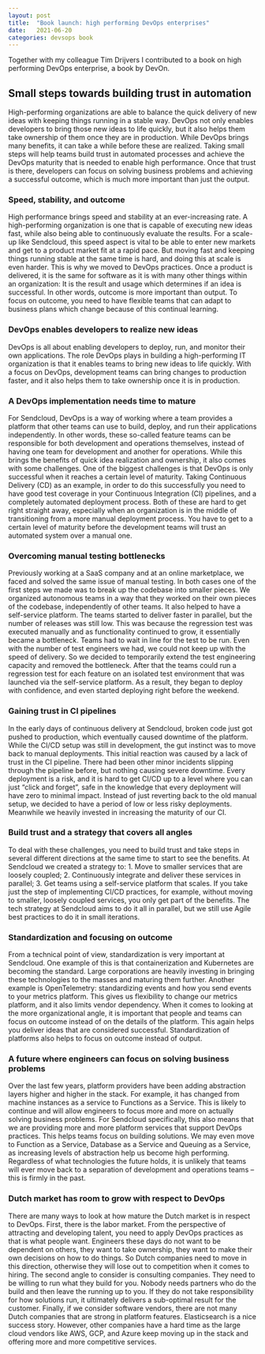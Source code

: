 ```yaml
---
layout: post
title:  "Book launch: high performing DevOps enterprises"
date:   2021-06-20
categories: devsops book 
---
```


Together with my colleague Tim Drijvers I contributed to a book on high performing DevOps enterprise, a book by DevOn.

<h2>Small steps towards building trust in automation</h2>

High-performing organizations are able to balance the quick delivery of new ideas with keeping things running in a stable way. DevOps not only enables developers to bring those new ideas to life quickly, but it also helps them take ownership of them once they are in production. While DevOps brings many benefits, it can take a while before these are realized. Taking small steps will help teams build trust in automated processes and achieve the DevOps maturity that is needed to enable high performance. Once that trust is there, developers can focus on solving business problems and achieving a successful outcome, which is much more important than just the output.

<h3>Speed, stability, and outcome</h3>

High performance brings speed and stability at an ever-increasing rate. A high-performing organization is one that is capable of executing new ideas fast, while also being able to continuously evaluate the results. For a scale-up like Sendcloud, this speed aspect is vital to be able to enter new markets and get to a product market fit at a rapid pace. But moving fast and keeping things running stable at the same time is hard, and doing this at scale is even harder. This is why we moved to DevOps practices.
Once a product is delivered, it is the same for software as it is with many other things within an organization: It is the result and usage which determines if an idea is successful. In other words, outcome is more important than output. To focus on outcome, you need to have flexible teams that can adapt to business plans which change because of this continual learning.

<h3>DevOps enables developers to realize new ideas</h3>
DevOps is all about enabling developers to deploy, run, and monitor their own applications. The role DevOps plays in building a high-performing IT organization is that it enables teams to bring new ideas to life quickly. With a focus on DevOps, development teams can bring changes to production faster, and it also helps them to take ownership once it is in production.

<h3>A DevOps implementation needs time to mature</h3>

For Sendcloud, DevOps is a way of working where a team provides a platform that other teams can use to build, deploy, and run their applications independently. In other words, these so-called feature teams can be responsible for both development and operations themselves, instead of having one team for development and another for operations. While this brings the benefits of quick idea realization and ownership, it also comes with some challenges.
One of the biggest challenges is that DevOps is only successful when it reaches a certain level of maturity. Taking Continuous Delivery (CD) as an example, in order to do this successfully you need to have good test coverage in your Continuous Integration (CI) pipelines, and a completely automated deployment process. Both of these are hard to get right straight away, especially when an organization is in the middle of transitioning from a more manual deployment process. You have to get to a certain level of maturity before the development teams will trust an automated system over a manual one.

<h3>Overcoming manual testing bottlenecks</h3>

Previously working at a SaaS company and at an online marketplace, we faced and solved the same issue of manual testing. In both cases one of the first steps we made was to break up the codebase into smaller pieces. We organized autonomous teams in a way that they worked on their own pieces of the codebase, independently of other teams. It also helped to have a self-service platform. The teams started to deliver faster in parallel, but the number of releases was still low. This was because the regression test was executed manually and as functionality continued to grow, it essentially became a bottleneck. Teams had to wait in line for the test to be run. Even with the number of test engineers we had, we could not keep up with the speed of delivery. So we decided to temporarily extend the test engineering capacity and removed the bottleneck. After that the teams could run a regression test for each feature on an isolated test environment that was launched via the self-service platform. As a result, they began to deploy with confidence, and even started deploying right before the weekend.

<h3>Gaining trust in CI pipelines</h3>

In the early days of continuous delivery at Sendcloud, broken code just got pushed to production, which eventually caused downtime of the platform. While the CI/CD setup was still in development, the gut instinct was to move back to manual deployments. This initial reaction was caused by a lack of trust in the CI pipeline. There had been other minor incidents slipping through the pipeline before, but nothing causing severe downtime. Every deployment is a risk, and it is hard to get CI/CD up to a level where you can just “click and forget”, safe in the knowledge that every deployment will have zero to minimal impact. Instead of just reverting back to the old manual setup, we decided to have a period of low or less risky deployments. Meanwhile we heavily invested in increasing the maturity of our CI.

<h3>Build trust and a strategy that covers all angles</h3>
To deal with these challenges, you need to build trust and take steps in several different directions at the same time to start to see the benefits. At Sendcloud we created a strategy to:
1. Move to smaller services that are loosely coupled;
2. Continuously integrate and deliver these services in parallel;
3. Get teams using a self-service platform that scales.
If you take just the step of implementing CI/CD practices, for example, without moving to smaller, loosely coupled services, you only get part of the benefits. The tech strategy at Sendcloud aims to do it all in parallel, but we still use Agile best practices to do it in small iterations.


<h3>Standardization and focusing on outcome</h3>

From a technical point of view, standardization is very important at Sendcloud. One example of this is that containerization and Kubernetes are becoming the standard. Large corporations are heavily investing in bringing these technologies to the masses and maturing them further. Another example is OpenTelemetry: standardizing events and how you send events to your metrics platform. This gives us flexibility to change our metrics platform, and it also limits vendor dependency.
When it comes to looking at the more organizational angle, it is important that people and teams can focus on outcome instead of on the details of the platform. This again helps you deliver ideas that are considered successful. Standardization of platforms also helps to focus on outcome instead of output.

<h3>A future where engineers can focus on solving business problems</h3>

Over the last few years, platform providers have been adding abstraction layers higher and higher in the stack. For example, it has changed from machine instances as a service to Functions as a Service. This is likely to continue and will allow engineers to focus more and more on actually solving business problems.
For Sendcloud specifically, this also means that we are providing more and more platform services that support DevOps practices. This helps teams focus on building solutions. We may even move to Function as a Service, Database as a Service and Queuing as a Service, as increasing levels of abstraction help us become high performing.
Regardless of what technologies the future holds, it is unlikely that teams will ever move back to a separation of development and operations teams – this is firmly in the past.

<h3>Dutch market has room to grow with respect to DevOps</h3>

There are many ways to look at how mature the Dutch market is in respect to DevOps. First, there is the labor market. From the perspective of attracting and developing talent, you need to apply DevOps practices as that is what people want. Engineers these days do not want to be dependent on others, they want to take ownership, they want to make their own decisions on how to do things. So Dutch companies need to move in this direction, otherwise they will lose out to competition when it comes to hiring.
The second angle to consider is consulting companies. They need to be willing to run what they build for you. Nobody needs partners who do the build and then leave the running up to you. If they do not take responsibility for how solutions run, it ultimately delivers a sub-optimal result for the customer.
Finally, if we consider software vendors, there are not many Dutch companies that are strong in platform features. Elasticsearch is a nice success story. However, other companies have a hard time as the large cloud vendors like AWS, GCP, and Azure keep moving up in the stack and offering more and more competitive services.
